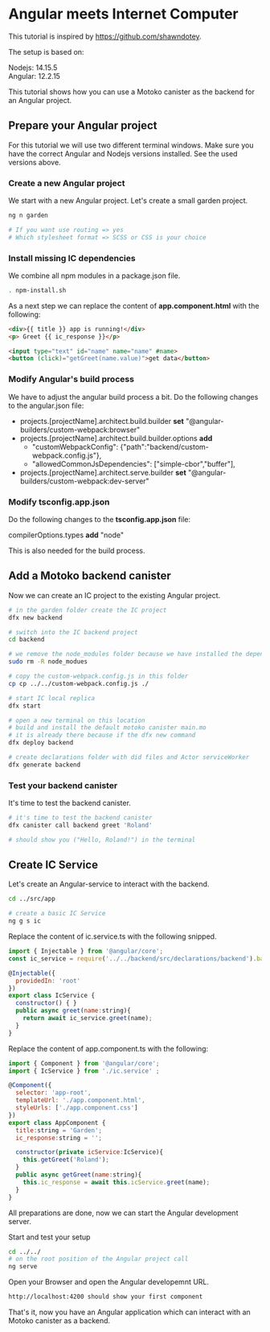# Angular meets Internet Computer

This tutorial is inspired by https://github.com/shawndotey.

The setup is based on:

Nodejs: 14.15.5<br>
Angular: 12.2.15 

This tutorial shows how you can use a Motoko canister as the backend for an Angular project.

## Prepare your Angular project
For this tutorial we will use two different terminal windows. Make sure you have the correct Angular and Nodejs versions installed. See the used versions above.

### Create a new Angular project
We start with a new Angular project. Let's create a small garden project.

```bash
ng n garden

# If you want use routing => yes
# Which stylesheet format => SCSS or CSS is your choice
```

### Install missing IC dependencies
We combine all npm modules in a package.json file.

```bash
. npm-install.sh
```

As a next step we can replace the content of **app.component.html** with the following:
```html
<div>{{ title }} app is running!</div>
<p> Greet {{ ic_response }}</p>

<input type="text" id="name" name="name" #name>
<button (click)="getGreet(name.value)">get data</button>
```

### Modify Angular's build process
We have to adjust the angular build process a bit. Do the following changes to the angular.json file:

- projects.[projectName].architect.build.builder <b>set</b> "@angular-builders/custom-webpack:browser"
- projects.[projectName].architect.build.builder.options <b>add</b>
    - "customWebpackConfig": {"path":"backend/custom-webpack.config.js"},
    - "allowedCommonJsDependencies": ["simple-cbor","buffer"],
- projects.[projectName].architect.serve.builder <b>set</b> "@angular-builders/custom-webpack:dev-server"

### Modify tsconfig.app.json
Do the following changes to the **tsconfig.app.json** file:

compilerOptions.types <b>add</b> "node"

This is also needed for the build process.

## Add a Motoko backend canister
Now we can create an IC project to the existing Angular project.

```bash
# in the garden folder create the IC project
dfx new backend

# switch into the IC backend project
cd backend

# we remove the node_modules folder because we have installed the dependencies already
sudo rm -R node_modues

# copy the custom-webpack.config.js in this folder
cp cp ../../custom-webpack.config.js ./

# start IC local replica
dfx start

# open a new terminal on this location
# build and install the default motoko canister main.mo
# it is already there because if the dfx new command
dfx deploy backend

# create declarations folder with did files and Actor serviceWorker
dfx generate backend

```

### Test your backend canister
It's time to test the backend canister.
```bash
# it's time to test the backend canister
dfx canister call backend greet 'Roland'

# should show you ("Hello, Roland!") in the terminal
```

## Create IC Service
Let's create an Angular-service to interact with the backend.
```bash
cd ../src/app

# create a basic IC Service
ng g s ic
```

Replace the content of ic.service.ts with the following snipped.
```javascript
import { Injectable } from '@angular/core';
const ic_service = require('../../backend/src/declarations/backend').backend;

@Injectable({
  providedIn: 'root'
})
export class IcService {
  constructor() { }
  public async greet(name:string){
    return await ic_service.greet(name);
  }
}
```

Replace the content of app.component.ts with the following:
```javascript
import { Component } from '@angular/core';
import { IcService } from './ic.service' ;

@Component({
  selector: 'app-root',
  templateUrl: './app.component.html',
  styleUrls: ['./app.component.css']
})
export class AppComponent {
  title:string = 'Garden';
  ic_response:string = '';

  constructor(private icService:IcService){
    this.getGreet('Roland');
  }
  public async getGreet(name:string){
    this.ic_response = await this.icService.greet(name);
  }
}
```
All preparations are done, now we can start the Angular development server.

Start and test your setup
```bash
cd ../../
# on the root position of the Angular project call
ng serve

```

Open your Browser and open the Angular developemnt URL.

```bash
http://localhost:4200 should show your first component
```

That's it, now you have an Angular application which can interact with an Motoko canister as a backend.

